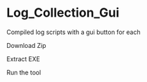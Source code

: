 # Log_Collection_Gui
Compiled log scripts with a gui button for each


Download Zip

Extract EXE

Run the tool

